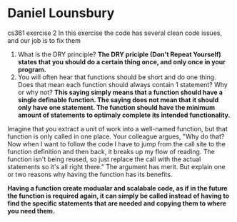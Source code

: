 # Daniel Lounsbury
cs361
exercise 2
In this exercise the code has several clean code issues, and our job is to fix them

1. What is the DRY principle?
**The DRY priciple (Don't Repeat Yourself) states that you should do a certain thing once, and only once in your program.**
2. You will often hear that functions should be short and do one thing. Does that mean each function should always contain 1 statement? Why or why not?
**This saying simply means that a function should have a single definable function. The saying does not mean that it should only have one statement. The function should have the minimum amount of statements to optimaly complete its intended functionality.**

Imagine that you extract a unit of work into a well-named function, but that function is only called in one place. Your colleague argues, "Why do that? Now when I want to follow the code I have to jump from the call site to the function definition and then back, it breaks up my flow of reading. The function isn't being reused, so just replace the call with the actual statements so it's all right there." The argument has merit. But explain one or two reasons why having the function has its benefits.

**Having a function create modualar and scalabale code, as if in the future the function is required again, it can simply be called instead of having to find the specific statements that are needed and copying them to where you need them.**